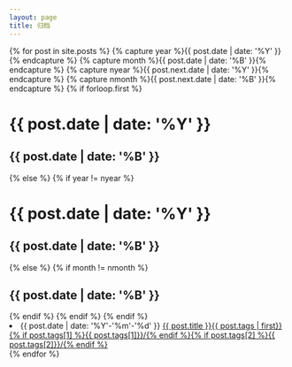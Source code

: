 ```yaml
---
layout: page
title: 归档
---
```


{% for post in site.posts %}
{% capture year %}{{ post.date | date: '%Y' }}{% endcapture %}
{% capture month %}{{ post.date | date: '%B' }}{% endcapture %}
{% capture nyear %}{{ post.next.date | date: '%Y' }}{% endcapture %}
{% capture nmonth %}{{ post.next.date | date: '%B' }}{% endcapture %}
{% if forloop.first %}
<h1 class="page-data-year">{{ post.date | date: '%Y' }}</h1>
<h2 class="page-data-month">{{ post.date | date: '%B' }}</h2>
{% else %}
{% if year != nyear %}
<h1 class="page-data-year">{{ post.date | date: '%Y' }}</h1>
<h2 class="page-data-month">{{ post.date | date: '%B' }}</h2>
{% else %}
{% if month != nmonth %}
<h2 class="page-data-month">{{ post.date | date: '%B' }}</h2>  
{% endif %}
{% endif %}
{% endif %}

<li class="page-data-md">{{ post.date | date: '%Y'-'%m'-'%d' }} <a class="title" href="{{ post.url }}"><i class="fa fa-hand-o-right"></i> {{ post.title }}</a><span><a href="{{/category/index.html#{{ page.tags | first }}}}">{{ post.tags | first}}</a><a href="{{/category/index.html#{{ page.tags[1] }}}}">{% if post.tags[1] %}{{ post.tags[1]}}/{% endif %}</a><a href="{{/category/index.html#{{ page.tags[2] }}}}">{% if post.tags[2] %}{{ post.tags[2]}}/{% endif %}</a></span></li>
{% endfor %}
